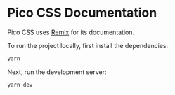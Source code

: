 # Pico CSS Documentation

Pico CSS uses [Remix](https://remix.run) for its documentation.

To run the project locally, first install the dependencies:

```bash
yarn
```

Next, run the development server:

```bash
yarn dev
```
